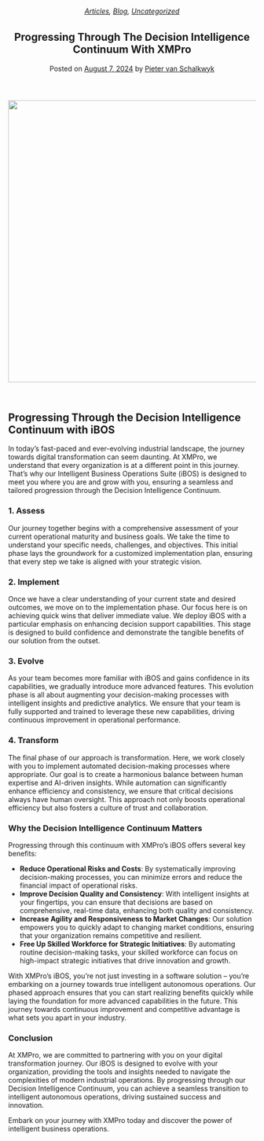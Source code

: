 
<article class="post-17625 post type-post status-publish format-standard has-post-thumbnail hentry category-articles-blog category-blog category-uncategorized" id="post-17625">
<div class="article-inner">
<header class="entry-header">
<div class="entry-header-text entry-header-text-top text-center">
<h6 class="entry-category is-xsmall"><a href="https://xmpro.com/category/blog/articles-blog/" rel="category tag">Articles</a>, <a href="https://xmpro.com/category/blog/" rel="category tag">Blog</a>, <a href="https://xmpro.com/category/uncategorized/" rel="category tag">Uncategorized</a></h6><h1 class="entry-title">Progressing Through The Decision Intelligence Continuum With XMPro</h1><div class="entry-divider is-divider small"></div>
<div class="entry-meta uppercase is-xsmall">
<span class="posted-on">Posted on <a href="https://xmpro.com/progressing-through-the-decision-intelligence-continuum-with-xmpro/" rel="bookmark"><time class="entry-date published" datetime="2024-08-07T04:18:09+00:00">August 7, 2024</time></a></span> <span class="byline">by <span class="meta-author vcard"><a class="url fn n" href="https://xmpro.com/author/pietervs/">Pieter van Schalkwyk</a></span></span> </div>
</div>
</header>
<div class="entry-content single-page">
<div class="img has-hover x md-x lg-x y md-y lg-y" id="image_278154108">
<div class="img-inner dark">
<img height="574" src="https://xmpro.com/wp-content/uploads/2024/08/XMPro-Decision-Continuum-1024x576.png" width="1020"/>

</div>
<style>
#image_278154108 {
  width: 100%;
}
</style>
</div>
<div class="gap-element clearfix" id="gap-1988247619" style="display:block; height:auto;">
<style>
#gap-1988247619 {
  padding-top: 30px;
}
</style>
</div>
<h2>Progressing Through the Decision Intelligence Continuum with iBOS</h2>
<p>In today’s fast-paced and ever-evolving industrial landscape, the journey towards digital transformation can seem daunting. At XMPro, we understand that every organization is at a different point in this journey. That’s why our Intelligent Business Operations Suite (iBOS) is designed to meet you where you are and grow with you, ensuring a seamless and tailored progression through the Decision Intelligence Continuum.</p>
<h3>1. Assess</h3>
<p>Our journey together begins with a comprehensive assessment of your current operational maturity and business goals. We take the time to understand your specific needs, challenges, and objectives. This initial phase lays the groundwork for a customized implementation plan, ensuring that every step we take is aligned with your strategic vision.</p>
<h3>2. Implement</h3>
<p>Once we have a clear understanding of your current state and desired outcomes, we move on to the implementation phase. Our focus here is on achieving quick wins that deliver immediate value. We deploy iBOS with a particular emphasis on enhancing decision support capabilities. This stage is designed to build confidence and demonstrate the tangible benefits of our solution from the outset.</p>
<h3>3. Evolve</h3>
<p>As your team becomes more familiar with iBOS and gains confidence in its capabilities, we gradually introduce more advanced features. This evolution phase is all about augmenting your decision-making processes with intelligent insights and predictive analytics. We ensure that your team is fully supported and trained to leverage these new capabilities, driving continuous improvement in operational performance.</p>
<h3>4. Transform</h3>
<p>The final phase of our approach is transformation. Here, we work closely with you to implement automated decision-making processes where appropriate. Our goal is to create a harmonious balance between human expertise and AI-driven insights. While automation can significantly enhance efficiency and consistency, we ensure that critical decisions always have human oversight. This approach not only boosts operational efficiency but also fosters a culture of trust and collaboration.</p>
<h3>Why the Decision Intelligence Continuum Matters</h3>
<p>Progressing through this continuum with XMPro’s iBOS offers several key benefits:</p>
<ul>
<li><strong>Reduce Operational Risks and Costs</strong>: By systematically improving decision-making processes, you can minimize errors and reduce the financial impact of operational risks.</li>
<li><strong>Improve Decision Quality and Consistency</strong>: With intelligent insights at your fingertips, you can ensure that decisions are based on comprehensive, real-time data, enhancing both quality and consistency.</li>
<li><strong>Increase Agility and Responsiveness to Market Changes</strong>: Our solution empowers you to quickly adapt to changing market conditions, ensuring that your organization remains competitive and resilient.</li>
<li><strong>Free Up Skilled Workforce for Strategic Initiatives</strong>: By automating routine decision-making tasks, your skilled workforce can focus on high-impact strategic initiatives that drive innovation and growth.</li>
</ul>
<p>With XMPro’s iBOS, you’re not just investing in a software solution – you’re embarking on a journey towards true intelligent autonomous operations. Our phased approach ensures that you can start realizing benefits quickly while laying the foundation for more advanced capabilities in the future. This journey towards continuous improvement and competitive advantage is what sets you apart in your industry.</p>
<h3>Conclusion</h3>
<p>At XMPro, we are committed to partnering with you on your digital transformation journey. Our iBOS is designed to evolve with your organization, providing the tools and insights needed to navigate the complexities of modern industrial operations. By progressing through our Decision Intelligence Continuum, you can achieve a seamless transition to intelligent autonomous operations, driving sustained success and innovation.</p>
<p>Embark on your journey with XMPro today and discover the power of intelligent business operations.</p>
<div class="blog-share text-center"><div class="is-divider medium"></div><div class="social-icons share-icons share-row relative"><a aria-label="Share on WhatsApp" class="icon button circle is-outline tooltip whatsapp show-for-medium" data-action="share/whatsapp/share" href="whatsapp://send?text=Progressing%20Through%20The%20Decision%20Intelligence%20Continuum%20With%20XMPro - https://xmpro.com/progressing-through-the-decision-intelligence-continuum-with-xmpro/" title="Share on WhatsApp"><i class="icon-whatsapp"></i></a><a aria-label="Share on Facebook" class="icon button circle is-outline tooltip facebook" data-label="Facebook" href="https://www.facebook.com/sharer.php?u=https://xmpro.com/progressing-through-the-decision-intelligence-continuum-with-xmpro/" onclick="window.open(this.href,this.title,'width=500,height=500,top=300px,left=300px'); return false;" rel="noopener nofollow" target="_blank" title="Share on Facebook"><i class="icon-facebook"></i></a><a aria-label="Share on Twitter" class="icon button circle is-outline tooltip twitter" href="https://twitter.com/share?url=https://xmpro.com/progressing-through-the-decision-intelligence-continuum-with-xmpro/" onclick="window.open(this.href,this.title,'width=500,height=500,top=300px,left=300px'); return false;" rel="noopener nofollow" target="_blank" title="Share on Twitter"><i class="icon-twitter"></i></a><a aria-label="Email to a Friend" class="icon button circle is-outline tooltip email" href="/cdn-cgi/l/email-protection#023d717760686761763f52706d65706771716b6c65273032566a706d77656a273032566a672730324667616b716b6d6c2730324b6c76676e6e6b65676c6167273032416d6c766b6c77776f273032556b766a2730325a4f52706d24606d667b3f416a676169273032766a6b712730326d77762731432730326a767672712731432730442730447a6f72706d2c616d6f27304472706d65706771716b6c652f766a706d77656a2f766a672f6667616b716b6d6c2f6b6c76676e6e6b65676c61672f616d6c766b6c77776f2f756b766a2f7a6f72706d273044" rel="nofollow" title="Email to a Friend"><i class="icon-envelop"></i></a><a aria-label="Pin on Pinterest" class="icon button circle is-outline tooltip pinterest" href="https://pinterest.com/pin/create/button?url=https://xmpro.com/progressing-through-the-decision-intelligence-continuum-with-xmpro/&amp;media=https://xmpro.com/wp-content/uploads/2024/02/V1_Decision-Making-Continuum-1024x500.png&amp;description=Progressing%20Through%20The%20Decision%20Intelligence%20Continuum%20With%20XMPro" onclick="window.open(this.href,this.title,'width=500,height=500,top=300px,left=300px'); return false;" rel="noopener nofollow" target="_blank" title="Pin on Pinterest"><i class="icon-pinterest"></i></a><a aria-label="Share on LinkedIn" class="icon button circle is-outline tooltip linkedin" href="https://www.linkedin.com/shareArticle?mini=true&amp;url=https://xmpro.com/progressing-through-the-decision-intelligence-continuum-with-xmpro/&amp;title=Progressing%20Through%20The%20Decision%20Intelligence%20Continuum%20With%20XMPro" onclick="window.open(this.href,this.title,'width=500,height=500,top=300px,left=300px'); return false;" rel="noopener nofollow" target="_blank" title="Share on LinkedIn"><i class="icon-linkedin"></i></a></div></div></div>
<nav class="navigation-post" id="nav-below" role="navigation">
<div class="flex-row next-prev-nav bt bb">
<div class="flex-col flex-grow nav-prev text-left">

</div>

</div>
</nav>
</div>
</article>
<div class="comments-area" id="comments">
</div>
